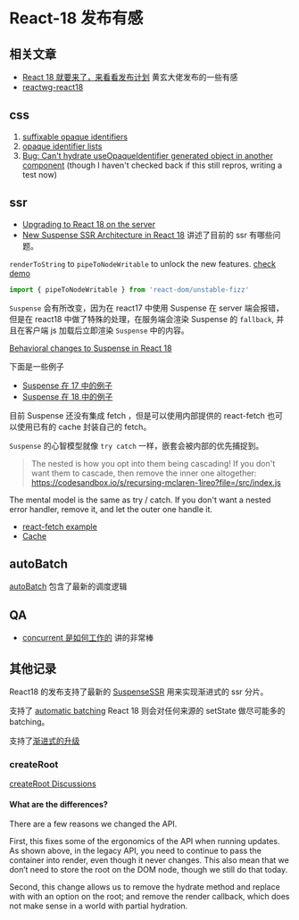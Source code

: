 # React-18 发布有感

## 相关文章

- [React 18 就要来了，来看看发布计划](https://zhuanlan.zhihu.com/p/379072979) 黄玄大佬发布的一些有感
- [reactwg-react18](https://github.com/reactwg/react-18/discussions)

## css

1. [suffixable opaque identifiers](https://github.com/reactjs/rfcs/pull/32#discussion_r419501533)
2. [opaque identifier lists](https://github.com/facebook/react/issues/18594)
3. [Bug: Can't hydrate useOpaqueIdentifier generated object in another component](https://github.com/facebook/react/issues/20127) (though I haven't checked back if this still repros, writing a test now)

## ssr

- [Upgrading to React 18 on the server](https://github.com/reactwg/react-18/discussions/22)
- [New Suspense SSR Architecture in React 18](https://github.com/reactwg/react-18/discussions/37) 讲述了目前的 ssr 有哪些问题。

`renderToString` to `pipeToNodeWritable` to unlock the new features. [check demo](https://codesandbox.io/s/github/facebook/react/tree/master/fixtures/ssr2?file=/server/render.js)

```ts
import { pipeToNodeWritable } from 'react-dom/unstable-fizz'
```

`Suspense` 会有所改变，因为在 react17 中使用 Suspense 在 server 端会报错，但是在 react18 中做了特殊的处理，在服务端会渲染 Suspense 的 `fallback`,
并且在客户端 js 加载后立即渲染 `Suspense` 中的内容。

[Behavioral changes to Suspense in React 18](https://github.com/reactwg/react-18/discussions/7)

下面是一些例子

- [Suspense 在 17 中的例子](https://codesandbox.io/s/keen-banach-nzut8?file=/src/App.js)
- [Suspense 在 18 中的例子](https://codesandbox.io/s/romantic-architecture-ht3qi?file=/src/fakeApi.js)

目前 Suspense 还没有集成 fetch ，但是可以使用内部提供的 react-fetch 也可以使用已有的 cache 封装自己的 fetch。

`Suspense` 的心智模型就像 `try catch` 一样，嵌套会被内部的优先捕捉到。

> The nested <Suspense> is how you opt into them being cascading! If you don't want them to cascade, then remove the inner one altogether: https://codesandbox.io/s/recursing-mclaren-1ireo?file=/src/index.js

The mental model is the same as try / catch. If you don't want a nested error handler, remove it, and let the outer one handle it.

- [react-fetch example](https://codesandbox.io/s/zealous-cloud-2mxfe?file=/src/App.js)
- [Cache](https://github.com/reactwg/react-18/discussions/25)

## autoBatch

[autoBatch](https://github.com/reactwg/react-18/discussions/21) 包含了最新的调度逻辑

## QA

- [concurrent 是如何工作的](https://github.com/reactwg/react-18/discussions/27) 讲的非常棒

## 其他记录

React18 的发布支持了最新的 [SuspenseSSR](https://github.com/reactwg/react-18/discussions/37) 用来实现渐进式的 ssr 分片。

支持了 [automatic batching](https://github.com/reactwg/react-18/discussions/21) React 18 则会对任何来源的 setState 做尽可能多的 batching。

支持了[渐进式的升级](https://reactjs.org/blog/2021/06/08/the-plan-for-react-18.html)

### createRoot

[createRoot Discussions](https://github.com/reactwg/react-18/discussions/5)

#### What are the differences?

There are a few reasons we changed the API.

First, this fixes some of the ergonomics of the API when running updates. As shown above, in the legacy API, you need to continue to pass the container into render, even though it never changes. This also mean that we don’t need to store the root on the DOM node, though we still do that today.

Second, this change allows us to remove the hydrate method and replace with with an option on the root; and remove the render callback, which does not make sense in a world with partial hydration.
